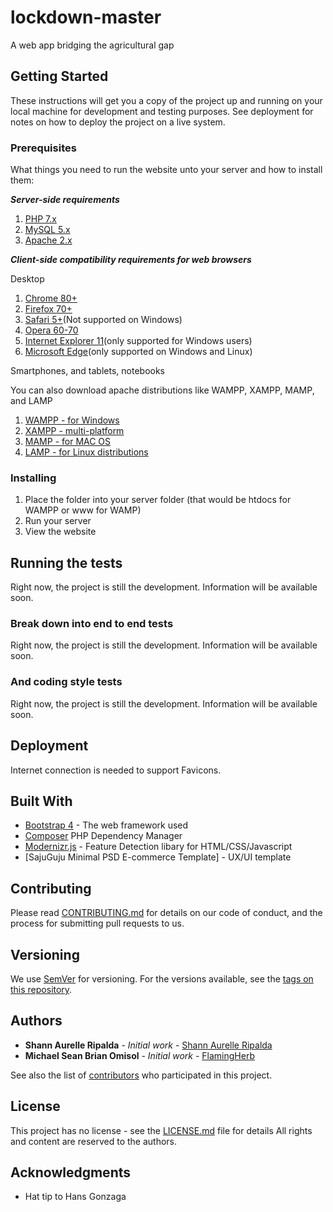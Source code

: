 # lockdown-master

A web app bridging the agricultural gap

## Getting Started

These instructions will get you a copy of the project up and running on your local machine for development and testing purposes. See deployment for notes on how to deploy the project on a live system.

### Prerequisites

What things you need to run the website unto your server and how to install them:


__*Server-side requirements*__
1. [PHP 7.x](https://www.php.net/download-docs.php)
2. [MySQL 5.x](https://www.mysql.com/downloads/)
3. [Apache 2.x](https://httpd.apache.org/download.cgi)


__*Client-side compatibility requirements for web browsers*__


Desktop
1. [Chrome 80+](https://www.google.com/chrome/)
2. [Firefox 70+](https://www.mozilla.org/en-US/firefox/new/)
3. [Safari 5+](https://support.apple.com/downloads/safari)(Not supported on Windows)
3. [Opera 60-70](https://www.opera.com/tl/download)
4. [Internet Explorer 11](https://www.microsoft.com/en-us/download/internet-explorer.aspx)(only supported for Windows users)
5. [Microsoft Edge](https://www.microsoft.com/en-us/edge)(only supported on Windows and Linux)

Smartphones, and tablets, notebooks


You can also download apache distributions like WAMPP, XAMPP, MAMP, and LAMP
1. [WAMPP - for Windows](https://www.wampserver.com/en/download-wampserver-64bits/)
2. [XAMPP - multi-platform](https://www.apachefriends.org/download.html)
3. [MAMP - for MAC OS](https://www.mamp.info/en/downloads/)
4. [LAMP - for Linux distributions](https://bitnami.com/stack/lamp/installer)

### Installing

1. Place the folder into your server folder (that would be htdocs for WAMPP or www for WAMP)
2. Run your server
3. View the website

## Running the tests

Right now, the project is still the development. Information will be available soon.
### Break down into end to end tests


Right now, the project is still the development. Information will be available soon.


### And coding style tests


Right now, the project is still the development. Information will be available soon.


## Deployment


Internet connection is needed to support Favicons.


## Built With

* [Bootstrap 4](http://www.dropwizard.io/1.0.2/docs/) - The web framework used
* [Composer](https://getcomposer.org/) PHP Dependency Manager
* [Modernizr.js](https://maven.apache.org/) - Feature Detection libary for HTML/CSS/Javascript
* [SajuGuju Minimal PSD E-commerce Template] - UX/UI template

## Contributing

Please read [CONTRIBUTING.md]() for details on our code of conduct, and the process for submitting pull requests to us.

## Versioning

We use [SemVer](http://semver.org/) for versioning. For the versions available, see the [tags on this repository](https://github.com/your/project/tags). 

## Authors

* **Shann Aurelle Ripalda** - *Initial work* - [Shann Aurelle Ripalda](https://github.com/shannaurelle)
* **Michael Sean Brian Omisol** - *Initial work* - [FlamingHerb](https://github.com/FlamingHerb)

See also the list of [contributors](https://github.com/your/project/contributors) who participated in this project.

## License

This project has no license - see the [LICENSE.md](LICENSE.md) file for details
All rights and content are reserved to the authors.

## Acknowledgments

* Hat tip to Hans Gonzaga 
